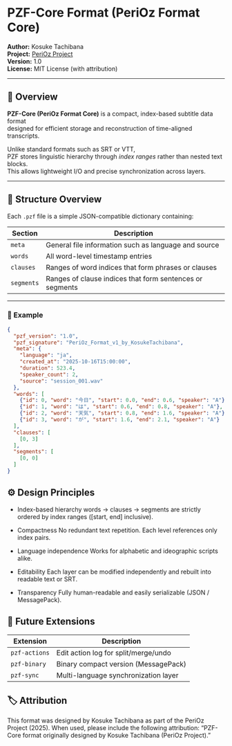# PZF-Core Format (PeriOz Format Core)

**Author:** Kosuke Tachibana  
**Project:** [PeriOz Project](https://github.com/)  
**Version:** 1.0  
**License:** MIT License (with attribution)

---

## 🧭 Overview

**PZF-Core (PeriOz Format Core)** is a compact, index-based subtitle data format  
designed for efficient storage and reconstruction of time-aligned transcripts.

Unlike standard formats such as SRT or VTT,  
PZF stores linguistic hierarchy through *index ranges* rather than nested text blocks.  
This allows lightweight I/O and precise synchronization across layers.

---

## 📂 Structure Overview

Each `.pzf` file is a simple JSON-compatible dictionary containing:

| Section | Description |
|----------|--------------|
| `meta` | General file information such as language and source |
| `words` | All word-level timestamp entries |
| `clauses` | Ranges of word indices that form phrases or clauses |
| `segments` | Ranges of clause indices that form sentences or segments |

---

### 💾 Example

```json
{
  "pzf_version": "1.0",
  "pzf_signature": "PeriOz_Format_v1_by_KosukeTachibana",
  "meta": {
    "language": "ja",
    "created_at": "2025-10-16T15:00:00",
    "duration": 523.4,
    "speaker_count": 2,
    "source": "session_001.wav"
  },
  "words": [
    {"id": 0, "word": "今日", "start": 0.0, "end": 0.6, "speaker": "A"},
    {"id": 1, "word": "は", "start": 0.6, "end": 0.8, "speaker": "A"},
    {"id": 2, "word": "天気", "start": 0.8, "end": 1.6, "speaker": "A"},
    {"id": 3, "word": "が", "start": 1.6, "end": 2.1, "speaker": "A"}
  ],
  "clauses": [
    [0, 3]
  ],
  "segments": [
    [0, 0]
  ]
}
```
## ⚙️ Design Principles

- Index-based hierarchy
	words → clauses → segments are strictly ordered by index ranges ([start, end] inclusive).

- Compactness
	No redundant text repetition. Each level references only index pairs.

- Language independence
	Works for alphabetic and ideographic scripts alike.

- Editability
	Each layer can be modified independently and rebuilt into readable text or SRT.

- Transparency
	Fully human-readable and easily serializable (JSON / MessagePack).
	
## 🔮 Future Extensions
| Extension     | Description                          |
| ------------- | ------------------------------------ |
| `pzf-actions` | Edit action log for split/merge/undo |
| `pzf-binary`  | Binary compact version (MessagePack) |
| `pzf-sync`    | Multi-language synchronization layer |


## 🏷️ Attribution

This format was designed by Kosuke Tachibana as part of the PeriOz Project (2025).
When used, please include the following attribution:
“PZF-Core format originally designed by Kosuke Tachibana (PeriOz Project).”
